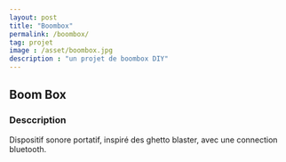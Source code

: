 ```yaml
---
layout: post
title: "Boombox"
permalink: /boombox/
tag: projet
image : /asset/boombox.jpg
description : "un projet de boombox DIY"
---
```

##    Boom Box

### Desccription

Dispositif sonore portatif, inspiré des ghetto blaster, avec une connection bluetooth.
